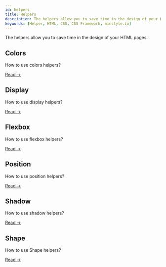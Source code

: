 ```yaml
---
id: helpers
title: Helpers
description: The helpers allow you to save time in the design of your HTML pages.
keywords: [Helper, HTML, CSS, CSS Framework, minstyle.io]
---
```


The helpers allow you to save time in the design of your HTML pages.

<div class="row">
    <div class="col-md-6">
        <div class="ms-card ms-border">
            <div class="ms-card-title">
                <h2>Colors</h2>
            </div>
            <div class="ms-card-content">
                <p>
                    How to use colors helpers?
                </p>
            </div>
            <div class="ms-card-btn">
                <a href="colors" class="ms-btn ms-primary ms-outline">Read -></a>
            </div>
        </div> 
    </div>
    <div class="col-md-6">
        <div class="ms-card ms-border">
            <div class="ms-card-title">
                <h2>Display</h2>
            </div>
            <div class="ms-card-content">
                <p>
                    How to use display helpers?
                </p>
            </div>
            <div class="ms-card-btn">
                <a href="display" class="ms-btn ms-primary ms-outline">Read -></a>
            </div>
        </div> 
    </div>
    <div class="col-md-6">
        <div class="ms-card ms-border">
            <div class="ms-card-title">
                <h2>Flexbox</h2>
            </div>
            <div class="ms-card-content">
                <p>
                    How to use flexbox helpers?
                </p>
            </div>
            <div class="ms-card-btn">
                <a href="flexbox" class="ms-btn ms-primary ms-outline">Read -></a>
            </div>
        </div> 
    </div>
    <div class="col-md-6">
        <div class="ms-card ms-border">
            <div class="ms-card-title">
                <h2>Position</h2>
            </div>
            <div class="ms-card-content">
                <p>
                    How to use position helpers?
                </p>
            </div>
            <div class="ms-card-btn">
                <a href="position" class="ms-btn ms-primary ms-outline">Read -></a>
            </div>
        </div> 
    </div>
    <div class="col-md-6">
        <div class="ms-card ms-border">
            <div class="ms-card-title">
                <h2>Shadow</h2>
            </div>
            <div class="ms-card-content">
                <p>
                    How to use shadow helpers?
                </p>
            </div>
            <div class="ms-card-btn">
                <a href="shadow" class="ms-btn ms-primary ms-outline">Read -></a>
            </div>
        </div> 
    </div>
    <div class="col-md-6">
        <div class="ms-card ms-border">
            <div class="ms-card-title">
                <h2>Shape</h2>
            </div>
            <div class="ms-card-content">
                <p>
                    How to use Shape helpers?
                </p>
            </div>
            <div class="ms-card-btn">
                <a href="shape" class="ms-btn ms-primary ms-outline">Read -></a>
            </div>
        </div> 
    </div>
</div>